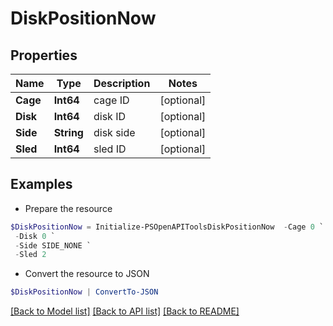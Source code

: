 # DiskPositionNow
## Properties

Name | Type | Description | Notes
------------ | ------------- | ------------- | -------------
**Cage** | **Int64** | cage ID | [optional] 
**Disk** | **Int64** | disk ID | [optional] 
**Side** | **String** | disk side | [optional] 
**Sled** | **Int64** | sled ID | [optional] 

## Examples

- Prepare the resource
```powershell
$DiskPositionNow = Initialize-PSOpenAPIToolsDiskPositionNow  -Cage 0 `
 -Disk 0 `
 -Side SIDE_NONE `
 -Sled 2
```

- Convert the resource to JSON
```powershell
$DiskPositionNow | ConvertTo-JSON
```

[[Back to Model list]](../README.md#documentation-for-models) [[Back to API list]](../README.md#documentation-for-api-endpoints) [[Back to README]](../README.md)

